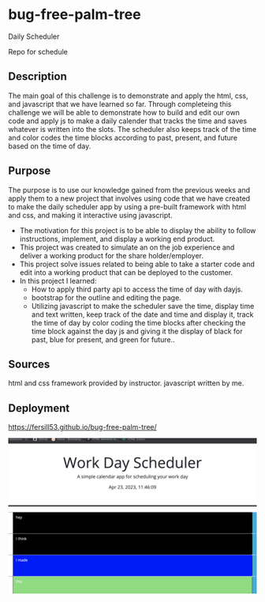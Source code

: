 # bug-free-palm-tree
Daily Scheduler

Repo for schedule

## Description
The main goal of this challenge is to demonstrate and apply the html, css, and javascript that we have learned so far.
Through completeing this challenge we will be able to demonstrate how to build and edit our own code and apply js to make a daily calender that tracks the time and saves whatever is written into the slots. The scheduler also keeps track of the time and color codes the time blocks according to past, present, and future based on the time of day.

## Purpose
The purpose is to use our knowledge gained from the previous weeks and apply them to a new project that involves using code that we have created to make the daily scheduler app by using a pre-built framework with html and css, and making it interactive using javascript.
- The motivation for this project is to be able to display the ability to follow instructions, implement, and display a working end product.
- This project was created to simulate an on the job experience and deliver a working product for the share holder/employer.
- This project solve issues related to being able to take a starter code and edit into a working product that can be deployed to the customer.
- In this project I learned:
  - How to apply third party api to access the time of day with dayjs.
  - bootstrap for the outline and editing the page.
  - Utilizing javascript to make the scheduler save the time, display time and text written, keep track of the date and time and display it, track the time of day by color coding the time blocks after checking the time block against the day js and giving it the display of black for past, blue for present, and green for future..


## Sources
html and css framework provided by instructor. javascript written by me.

## Deployment
https://fersill53.github.io/bug-free-palm-tree/

![schd.png](https://github.com/Fersill53/bug-free-palm-tree/blob/main/Assets/schd.png)

